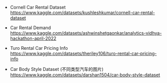 * Cornell Car Rental Dataset
  https://www.kaggle.com/datasets/kushleshkumar/cornell-car-rental-dataset

* Car Rental Demand
  https://www.kaggle.com/datasets/ashwinshetgaonkar/analytics-vidhya-hackathon-april-2022

* Turo Rental Car Pricing Info
  https://www.kaggle.com/datasets/theriley106/turo-rental-car-pricing-info

* Car Body Style Dataset (不同类型汽车的图片)
  https://www.kaggle.com/datasets/darshan1504/car-body-style-dataset